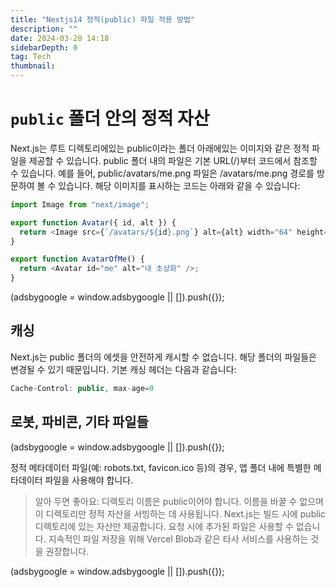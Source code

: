 ```yaml
---
title: "Nextjs14 정적(public) 파일 적용 방법"
description: ""
date: 2024-03-20 14:18
sidebarDepth: 0
tag: Tech
thumbnail:
---
```


# `public` 폴더 안의 정적 자산

Next.js는 루트 디렉토리에있는 public이라는 폴더 아래에있는 이미지와 같은 정적 파일을 제공할 수 있습니다. public 폴더 내의 파일은 기본 URL(/)부터 코드에서 참조할 수 있습니다.
예를 들어, public/avatars/me.png 파일은 /avatars/me.png 경로를 방문하여 볼 수 있습니다. 해당 이미지를 표시하는 코드는 아래와 같을 수 있습니다:

```js
import Image from "next/image";

export function Avatar({ id, alt }) {
  return <Image src={`/avatars/${id}.png`} alt={alt} width="64" height="64" />;
}

export function AvatarOfMe() {
  return <Avatar id="me" alt="내 초상화" />;
}
```

<!-- ui-log 수평형 -->

<ins class="adsbygoogle"
      style="display:block"
      data-ad-client="ca-pub-4877378276818686"
      data-ad-slot="9743150776"
      data-ad-format="auto"
      data-full-width-responsive="true"></ins>
<component is="script">
(adsbygoogle = window.adsbygoogle || []).push({});
</component>

## 캐싱

Next.js는 public 폴더의 에셋을 안전하게 캐시할 수 없습니다. 해당 폴더의 파일들은 변경될 수 있기 때문입니다. 기본 캐싱 헤더는 다음과 같습니다:

```js
Cache-Control: public, max-age=0
```

## 로봇, 파비콘, 기타 파일들

<!-- ui-log 수평형 -->

<ins class="adsbygoogle"
      style="display:block"
      data-ad-client="ca-pub-4877378276818686"
      data-ad-slot="9743150776"
      data-ad-format="auto"
      data-full-width-responsive="true"></ins>
<component is="script">
(adsbygoogle = window.adsbygoogle || []).push({});
</component>

정적 메타데이터 파일(예: robots.txt, favicon.ico 등)의 경우, 앱 폴더 내에 특별한 메타데이터 파일을 사용해야 합니다.

> 알아 두면 좋아요:
> 디렉토리 이름은 public이어야 합니다. 이름을 바꿀 수 없으며 이 디렉토리만 정적 자산을 서빙하는 데 사용됩니다.
> Next.js는 빌드 시에 public 디렉토리에 있는 자산만 제공합니다. 요청 시에 추가된 파일은 사용할 수 없습니다. 지속적인 파일 저장을 위해 Vercel Blob과 같은 타사 서비스를 사용하는 것을 권장합니다.

<!-- ui-log 수평형 -->

<ins class="adsbygoogle"
      style="display:block"
      data-ad-client="ca-pub-4877378276818686"
      data-ad-slot="9743150776"
      data-ad-format="auto"
      data-full-width-responsive="true"></ins>
<component is="script">
(adsbygoogle = window.adsbygoogle || []).push({});
</component>
